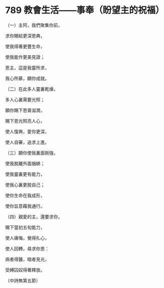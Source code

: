 # 789 教會生活——事奉（盼望主的祝福）

（一）主阿，我們聚集你前，

求你賜給更深恩典，

使我得著更豐生命，

使我能作更美見證；

恩主，這是我靈所求，

我心所慕，願你成就。

（二）在此多人靈裏乾燥，

多人心裏需要光照；

願你賜下恩膏滋潤，

賜下恩光照亮人心，

使人復興，愛你更深，

使人自審，追求上進。

（三）願你使我裏面剛強，

使我脫離外面捆綁；

使我靈裏更有能力，

使我心裏更脫自己；

使你生命在我成形，

使你旨意藉我通行。

（四）親愛的主，還要求你，

賜下當初五旬能力，

使人痛悔，覺得扎心，

使人回轉，尋求你恩：

病者得醫，暗者見光，

受縛囚奴得著釋放。

（中詩無第五節）

